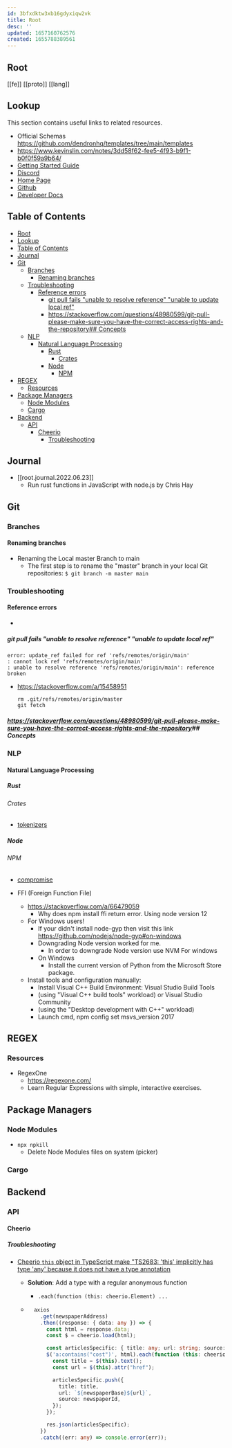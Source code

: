 ```yaml
---
id: 3bfxdktw3xb16gdyxiqw2vk
title: Root
desc: ''
updated: 1657160762576
created: 1655788389561
---
```

## Root

[[fe]]
[[proto]]
[[lang]]

## Lookup

This section contains useful links to related resources.

- Official Schemas <https://github.com/dendronhq/templates/tree/main/templates>
- <https://www.kevinslin.com/notes/3dd58f62-fee5-4f93-b9f1-b0f0f59a9b64/>
- [Getting Started Guide](https://link.dendron.so/6b25)
- [Discord](https://link.dendron.so/6b23)
- [Home Page](https://wiki.dendron.so/)
- [Github](https://link.dendron.so/6b24)
- [Developer Docs](https://docs.dendron.so/)

## Table of Contents

<!-- Amoeba Structure Flat Hiearchy -->

- [Root](#root)
- [Lookup](#lookup)
- [Table of Contents](#table-of-contents)
- [Journal](#journal)
- [Git](#git)
  - [Branches](#branches)
    - [Renaming branches](#renaming-branches)
  - [Troubleshooting](#troubleshooting)
    - [Reference errors](#reference-errors)
      - [git pull fails "unable to resolve reference" "unable to update local ref"](#git-pull-fails-unable-to-resolve-reference-unable-to-update-local-ref)
      - [https://stackoverflow.com/questions/48980599/git-pull-please-make-sure-you-have-the-correct-access-rights-and-the-repository## Concepts](#httpsstackoverflowcomquestions48980599git-pull-please-make-sure-you-have-the-correct-access-rights-and-the-repository-concepts)
  - [NLP](#nlp)
    - [Natural Language Processing](#natural-language-processing)
      - [Rust](#rust)
        - [Crates](#crates)
      - [Node](#node)
        - [NPM](#npm)
- [REGEX](#regex)
  - [Resources](#resources)
- [Package Managers](#package-managers)
  - [Node Modules](#node-modules)
  - [Cargo](#cargo)
- [Backend](#backend)
  - [API](#api)
    - [Cheerio](#cheerio)
      - [Troubleshooting](#troubleshooting-1)

## Journal

- [[root.journal.2022.06.23]]
  - Run rust functions in JavaScript with node.js by Chris Hay

## Git

### Branches

#### Renaming branches

- Renaming the Local master Branch to main
  - The first step is to rename the "master" branch in your local Git repositories:
  `$ git branch -m master main`

### Troubleshooting

#### Reference errors

-

##### git pull fails "unable to resolve reference" "unable to update local ref"

  ```shell
  error: update_ref failed for ref 'refs/remotes/origin/main'
  : cannot lock ref 'refs/remotes/origin/main'
  : unable to resolve reference 'refs/remotes/origin/main': reference broken
  ```

- <https://stackoverflow.com/a/15458951>

  ```shell
  rm .git/refs/remotes/origin/master
  git fetch
  ```

##### <https://stackoverflow.com/questions/48980599/git-pull-please-make-sure-you-have-the-correct-access-rights-and-the-repository>## Concepts

### NLP

#### Natural Language Processing

##### Rust

###### Crates

- [tokenizers](https://crates.io/crates/tokenizers)

##### Node

###### NPM

- [compromise](https://www.npmjs.com/package/compromise)

- FFI (Foreign Function File)
  - <https://stackoverflow.com/a/66479059>
    - Why does npm install ffi return error. Using node version 12
  - For Windows users!
    - If your didn't install node-gyp then visit this link <https://github.com/nodejs/node-gyp#on-windows>
    - Downgrading Node version worked for me.
      - In order to downgrade Node version use NVM For windows
    - On Windows
      - Install the current version of Python from the Microsoft Store package.
  - Install tools and configuration manually:
    - Install Visual C++ Build Environment: Visual Studio Build Tools
    - (using "Visual C++ build tools" workload) or Visual Studio Community
    - (using the "Desktop development with C++" workload)
    - Launch cmd, npm config set msvs_version 2017

## REGEX

### Resources

- RegexOne
  - <https://regexone.com/>
  - Learn Regular Expressions with simple, interactive exercises.

## Package Managers

### Node Modules

- `npx npkill`
  - Delete Node Modules files on system (picker)

### Cargo

## Backend

### API

#### Cheerio

##### Troubleshooting

- [Cheerio `this` object in TypeScript make "TS2683: 'this' implicitly has type 'any' because it does not have a type annotation](https://stackoverflow.com/questions/55966839/cheerio-this-object-in-typescript-make-ts2683-this-implicitly-has-type-an)
  - **Solution**: Add a type with a regular anonymous function
    - `.each(function (this: cheerio.Element) ...`

  - ```ts
      axios
        .get(newspaperAddress)
        .then((response: { data: any }) => {
          const html = response.data;
          const $ = cheerio.load(html);

          const articlesSpecific: { title: any; url: string; source: any }[] = [];
          $('a:contains("cost")', html).each(function (this: cheerio.Element) {
            const title = $(this).text();
            const url = $(this).attr("href");

            articlesSpecific.push({
              title: title,
              url: `${newspaperBase}${url}`,
              source: newspaperId,
            });
          });

          res.json(articlesSpecific);
        })
        .catch((err: any) => console.error(err));
      ```

